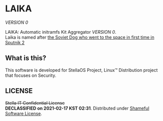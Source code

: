 # LAIKA
*VERSION 0*  

LAIKA: Automatic initramfs Kit Aggregator *VERSION 0*.  
Laika is named after [the Soviet Dog who went to the space in first time in Sputnik 2](https://en.wikipedia.org/wiki/Laika)  

## What is this?
This software is developed for StellaOS Project, Linux™ Distribution project that focuses on Security.  

## LICENSE
~~Stella IT Confidential License~~  
**DECLASSIFIED on 2021-02-17 KST 02:31**. 
Distributed under [Shameful Software License](LICENSE).  
